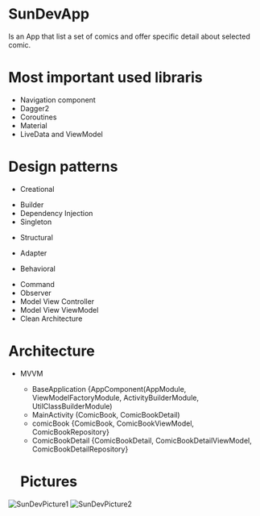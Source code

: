 # SunDevApp

Is an App that list a set of comics and offer specific detail about selected comic.

# Most important used libraris
- Navigation component
- Dagger2
- Coroutines
- Material
- LiveData and ViewModel

# Design patterns
* Creational
- Builder
- Dependency Injection
- Singleton

* Structural
- Adapter

* Behavioral
- Command
- Observer
- Model View Controller
- Model View ViewModel
- Clean Architecture

# Architecture
* MVVM 
  - BaseApplication {AppComponent(AppModule, ViewModelFactoryModule, ActivityBuilderModule, UtilClassBuilderModule)
  - MainActivity (ComicBook, ComicBookDetail)
  - comicBook {ComicBook, ComicBookViewModel, ComicBookRepository}
  - ComicBookDetail {ComicBookDetail, ComicBookDetailViewModel, ComicBookDetailRepository}
  
  # Pictures
  
![SunDevPicture1](https://user-images.githubusercontent.com/43419630/70868023-0dee8d80-1f4a-11ea-8df3-5734178d312c.jpg)
![SunDevPicture2](https://user-images.githubusercontent.com/43419630/70868024-0dee8d80-1f4a-11ea-8bca-f5df7aa22cc2.jpg)

